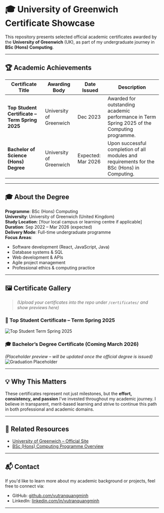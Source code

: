# 🎓 University of Greenwich Certificate Showcase

This repository presents selected official academic certificates awarded by the **University of Greenwich** (UK), as part of my undergraduate journey in **BSc (Hons) Computing**.

---

## 🏆 Academic Achievements

| Certificate Title                     | Awarding Body           | Date Issued     | Description |
|--------------------------------------|--------------------------|------------------|-------------|
| **Top Student Certificate – Term Spring 2025** | University of Greenwich  | Dec 2023         | Awarded for outstanding academic performance in Term Spring 2025 of the Computing programme. |
| **Bachelor of Science (Hons) Degree**| University of Greenwich  | Expected: Mar 2026 | Upon successful completion of all modules and requirements for the BSc (Hons) in Computing. |

---

## 🎓 About the Degree

**Programme**: BSc (Hons) Computing  
**University**: University of Greenwich (United Kingdom)  
**Study Location**: [Your local campus or learning centre if applicable]  
**Duration**: Sep 2022 – Mar 2026 (expected)  
**Delivery Mode**: Full-time undergraduate programme  
**Focus Areas**:
- Software development (React, JavaScript, Java)
- Database systems & SQL
- Web development & APIs
- Agile project management
- Professional ethics & computing practice

---

## 🖼️ Certificate Gallery

> *(Upload your certificates into the repo under `/certificates/` and show previews here)*

### 📄 Top Student Certificate – Term Spring 2025
![Top Student Term Spring 2025](./certificates/top-student-term1.png)

### 🎓 Bachelor’s Degree Certificate (Coming March 2026)
*(Placeholder preview – will be updated once the official degree is issued)*  
![Graduation Placeholder](./certificates/degree-placeholder.png)

---

## 💡 Why This Matters

These certificates represent not just milestones, but the **effort, consistency, and passion** I’ve invested throughout my academic journey. I believe in transparent, merit-based learning and strive to continue this path in both professional and academic domains.

---

## 🔗 Related Resources

- [University of Greenwich – Official Site](https://www.gre.ac.uk)
- [BSc (Hons) Computing Programme Overview](https://www.gre.ac.uk/study/courses/ug/computing)

---

## 📬 Contact

If you'd like to learn more about my academic background or projects, feel free to connect via:

- GitHub: [github.com/vutranquangminh](https://github.com/vutranquangminh)
- LinkedIn: [linkedin.com/in/vutranquangminh](https://linkedin.com/in/vutranquangminh)

---